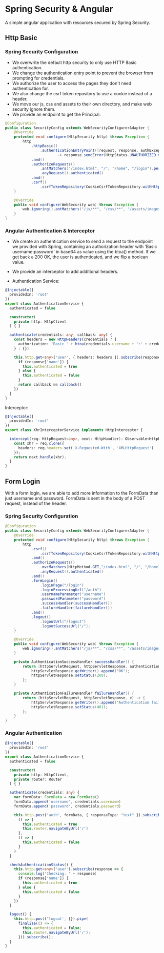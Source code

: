 # Spring Security & Angular
A simple angular application with resources secured by Spring Security.

## Http Basic 
### Spring Security Configuration
- We overwrite the default http security to only use HTTP Basic authentication.
- We change the authentication entry point to prevent the browser from prompting for credentials.
- We authorize the user to access the pages they don't need authentication for.
- We also change the csrf token repository to use a cookie instead of a header.
- We move our js, css and assets to their own directory, and make web security ignore them.
- We provide an endpoint to get the Principal.

```java
@Configuration
public class SecurityConfig extends WebSecurityConfigurerAdapter {
    @Override
    protected void configure(HttpSecurity http) throws Exception {
        http
            .httpBasic()
                .authenticationEntryPoint((request, response, authException) 
                        -> response.sendError(HttpStatus.UNAUTHORIZED.value(), HttpStatus.UNAUTHORIZED.getReasonPhrase()))
            .and()
            .authorizeRequests()
                .antMatchers("/index.html", "/", "/home", "/login").permitAll()
                .anyRequest().authenticated()
            .and()
            .csrf()
                .csrfTokenRepository(CookieCsrfTokenRepository.withHttpOnlyFalse());
    }

    @Override
    public void configure(WebSecurity web) throws Exception {
        web.ignoring().antMatchers("/js/**", "/css/**", "/assets/images/**");
    }
}
```

### Angular Authentication & Interceptor
- We create an authentication service to send a request to the endpoint we provided with Spring,
containing an authorization header with 'Basic username:password' in base64 as value using the btoa() method.
If we get back a 200 OK, the user is authenticated, and we flip a boolean value.
- We provide an interceptor to add additional headers.

- Authentication Service:
```typescript
@Injectable({
  providedIn: 'root'
})
export class AuthenticationService {
  authenticated = false

  constructor(
    private http: HttpClient
  ) { }

  authenticate(credentials: any, callback: any) {
    const headers = new HttpHeaders(credentials ? {
      authorization: 'Basic ' + btoa(credentials.username + ':' + credentials.password)
    } : {})

    this.http.get<any>('user', { headers: headers }).subscribe(response => {
      if (response['name']) {
        this.authenticated = true
      } else {
        this.authenticated = false
      }
      return callback && callback()
    })
  }
}
```

Interceptor:
```typescript
@Injectable({
  providedIn: 'root'
})
export class XhrInterceptorService implements HttpInterceptor {

  intercept(req: HttpRequest<any>, next: HttpHandler): Observable<HttpEvent<any>> {
    const xhr = req.clone({
      headers: req.headers.set('X-Requested-With', 'XMLHttpRequest')
    });
    return next.handle(xhr);
  }
}
```

## Form Login
With a form login, we are able to add more information to the FormData than just username and password.
FormData is sent in the body of a POST request, instead of the header.

### Spring Security Configuration
```java
@Configuration
public class SecurityConfig extends WebSecurityConfigurerAdapter {
    @Override
    protected void configure(HttpSecurity http) throws Exception {
        http
            .csrf()
                .csrfTokenRepository(CookieCsrfTokenRepository.withHttpOnlyFalse())
            .and()
            .authorizeRequests()
                .mvcMatchers(HttpMethod.GET,"/index.html", "/", "/home", "/login").permitAll()
                .anyRequest().authenticated()
            .and()
            .formLogin()
                .loginPage("/login")
                .loginProcessingUrl("/auth")
                .usernameParameter("username")
                .passwordParameter("password")
                .successHandler(successHandler())
                .failureHandler(failureHandler())
            .and()
            .logout()
                .logoutUrl("/logout")
                .logoutSuccessUrl("/");
    }

    @Override
    public void configure(WebSecurity web) throws Exception {
        web.ignoring().antMatchers("/js/**", "/css/**", "/assets/images/**");
    }

    private AuthenticationSuccessHandler successHandler() {
        return (httpServletRequest, httpServletResponse, authentication) -> {
            httpServletResponse.getWriter().append("OK");
            httpServletResponse.setStatus(200);
        };
    }

    private AuthenticationFailureHandler failureHandler() {
        return (httpServletRequest, httpServletResponse, e) -> {
            httpServletResponse.getWriter().append("Authentication failure");
            httpServletResponse.setStatus(401);
        };
    }
}
```

### Angular Authentication
```typescript
@Injectable({
  providedIn: 'root'
})
export class AuthenticationService {
  authenticated = false

  constructor(
    private http: HttpClient,
    private router: Router
  ) { }

  authenticate(credentials: any) {
    var formData: FormData = new FormData()
    formData.append('username', credentials.username)
    formData.append('password', credentials.password)

    this.http.post('auth', formData, { responseType: "text" }).subscribe(
      () => {
        this.authenticated = true
        this.router.navigateByUrl('/')
      },
      () => {
        this.authenticated = false
      }
    )
  }

  checkAuthenticationStatus() {
    this.http.get<any>('user').subscribe(response => {
      console.log('Checking: ' + response)
      if (response['name']) {
        this.authenticated = true
      } else {
        this.authenticated = false
      }
    })
  }

  logout() {
    this.http.post('logout', {}).pipe(
      finalize(() => {
        this.authenticated = false;
        this.router.navigateByUrl('/');
      })).subscribe();
  }
}
```
